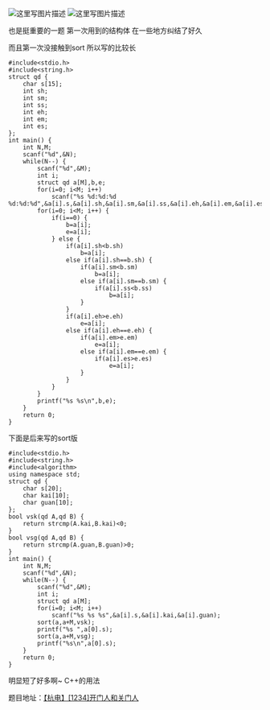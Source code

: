 ![这里写图片描述](http://img.blog.csdn.net/20151221191247782)
![这里写图片描述](http://img.blog.csdn.net/20151221191253435)

也是挺重要的一题
第一次用到的结构体
在一些地方纠结了好久

而且第一次没接触到sort
所以写的比较长

```
#include<stdio.h>
#include<string.h>
struct qd {
	char s[15];
	int sh;
	int sm;
	int ss;
	int eh;
	int em;
	int es;
};
int main() {
	int N,M;
	scanf("%d",&N);
	while(N--) {
		scanf("%d",&M);
		int i;
		struct qd a[M],b,e;
		for(i=0; i<M; i++)
			scanf("%s %d:%d:%d %d:%d:%d",&a[i].s,&a[i].sh,&a[i].sm,&a[i].ss,&a[i].eh,&a[i].em,&a[i].es);
		for(i=0; i<M; i++) {
			if(i==0) {
				b=a[i];
				e=a[i];
			} else {
				if(a[i].sh<b.sh)
					b=a[i];
				else if(a[i].sh==b.sh) {
					if(a[i].sm<b.sm)
						b=a[i];
					else if(a[i].sm==b.sm) {
						if(a[i].ss<b.ss)
							b=a[i];
					}
				}
				if(a[i].eh>e.eh)
					e=a[i];
				else if(a[i].eh==e.eh) {
					if(a[i].em>e.em)
						e=a[i];
					else if(a[i].em==e.em) {
						if(a[i].es>e.es)
							e=a[i];
					}
				}
			}
		}
		printf("%s %s\n",b,e);
	}
	return 0;
}

```

下面是后来写的sort版

```
#include<stdio.h>
#include<string.h>
#include<algorithm>
using namespace std;
struct qd {
	char s[20];
	char kai[10];
	char guan[10];
};
bool vsk(qd A,qd B) {
	return strcmp(A.kai,B.kai)<0;
}
bool vsg(qd A,qd B) {
	return strcmp(A.guan,B.guan)>0;
}
int main() {
	int N,M;
	scanf("%d",&N);
	while(N--) {
		scanf("%d",&M);
		int i;
		struct qd a[M];
		for(i=0; i<M; i++)
			scanf("%s %s %s",&a[i].s,&a[i].kai,&a[i].guan);
		sort(a,a+M,vsk);
		printf("%s ",a[0].s);
		sort(a,a+M,vsg);
		printf("%s\n",a[0].s);
	}
	return 0;
}
```
明显短了好多啊~
C++的用法

题目地址：[【杭电】[1234]开门人和关门人](http://acm.hdu.edu.cn/showproblem.php?pid=1234)